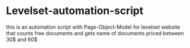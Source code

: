 # Levelset-automation-script
this is an automation script with Page-Object-Model for levelset website that counts free documents and gets name of documents priced between 30$ and 60$
